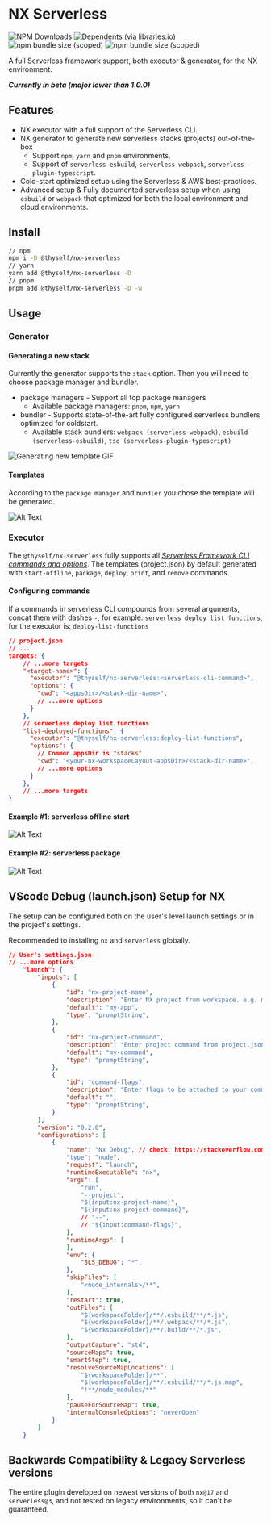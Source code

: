 # NX Serverless

![NPM Downloads](https://img.shields.io/npm/dy/%40thyself%2Fnx-serverless)
![Dependents (via libraries.io)](https://img.shields.io/librariesio/dependents/npm/%40thyself%2Fnx-serverless)
![npm bundle size (scoped)](https://img.shields.io/bundlephobia/min/%40thyself/nx-serverless)
![npm bundle size (scoped)](https://img.shields.io/bundlephobia/minzip/%40thyself/nx-serverless)


A full Serverless framework support, both executor & generator, for the NX environment.

**_Currently in beta (major lower than 1.0.0)_**

## Features

* NX executor with a full support of the Serverless CLI.
* NX generator to generate new serverless stacks (projects) out-of-the-box
    * Support `npm`, `yarn` and `pnpm` environments.
    * Support of `serverless-esbuild`, `serverless-webpack`, `serverless-plugin-typescript`.
* Cold-start optimized setup using the Serverless & AWS best-practices.
* Advanced setup & Fully documented serverless setup when using `esbuild` or `webpack` that optimized for both the local environment and cloud environments.

## Install

```bash
// npm
npm i -D @thyself/nx-serverless
// yarn
yarn add @thyself/nx-serverless -D
// pnpm
pnpm add @thyself/nx-serverless -D -w
```

## Usage

### Generator

#### Generating a new stack

Currently the generator supports the `stack` option.
Then you will need to choose package manager and bundler.

* package managers - Support all top package managers
    * Available package managers: `pnpm`, `npm`, `yarn`
* bundler - Supports state-of-the-art fully configured serverless bundlers optimized for coldstart.
    * Available stack bundlers: `webpack (serverless-webpack)`, `esbuild (serverless-esbuild)`, `tsc (serverless-plugin-typescript)`

![Generating new template GIF](./assets/generator-usage-example.gif)



#### Templates

According to the `package manager` and `bundler` you chose the template will be generated.

![Alt Text](./assets/template-overview.gif)

### Executor

The `@thyself/nx-serverless` fully supports all _[Serverless Framework CLI commands and options](https://www.serverless.com/framework/docs/providers/aws/cli-reference)_.
The templates (project.json) by default generated with `start-offline`, `package`, `deploy`, `print`, and `remove` commands.

#### Configuring commands

If a commands in serverless CLI compounds from several arguments, concat them with dashes `-`, for example: `serverless deploy list functions`, for the executor is: `deploy-list-functions`

```json
// project.json
// ...
targets: {
    // ...more targets
    "<target-name>": {
      "executor": "@thyself/nx-serverless:<serverless-cli-command>",
      "options": {
        "cwd": "<appsDir>/<stack-dir-name>",
        // ...more options
      }
    },
    // serverless deploy list functions
    "list-deployed-functions": {
      "executor": "@thyself/nx-serverless:deploy-list-functions",
      "options": {
        // Common appsDir is "stacks"
        "cwd": "<your-nx-workspaceLayout-appsDir>/<stack-dir-name>",
        // ...more options
      }
    },
    // ...more targets
}
```

#### Example #1: serverless offline start 

![Alt Text](./assets/executor-start-example.gif)

#### Example #2: serverless package 

![Alt Text](./assets/executor-package-example.gif)

## VScode Debug (launch.json) Setup for NX

The setup can be configured both on the user's level launch settings or in the project's settings.

Recommended to installing `nx` and `serverless` globally.

```json
// User's settings.json
// ...more options
    "launch": {
        "inputs": [
            {
                "id": "nx-project-name",
                "description": "Enter NX project from workspace. e.g. my-package",
                "default": "my-app",
                "type": "promptString",
            },
            {
                "id": "nx-project-command",
                "description": "Enter project command from project.json. e.g. test/lint/build/etc.",
                "default": "my-command",
                "type": "promptString",
            },
            {
                "id": "command-flags",
                "description": "Enter flags to be attached to your command",
                "default": "",
                "type": "promptString",
            }
        ],
        "version": "0.2.0",
        "configurations": [
            {       
                "name": "Nx Debug", // check: https://stackoverflow.com/questions/48273346/vscode-command-for-user-input-in-debug-launch-config
                "type": "node",
                "request": "launch",
                "runtimeExecutable": "nx",
                "args": [
                    "run",
                    "--project",
                    "${input:nx-project-name}",
                    "${input:nx-project-command}",
                    // "--",
                    // "${input:command-flags}",
                ],
                "runtimeArgs": [
                ],
                "env": {
                    "SLS_DEBUG": "*",
                },
                "skipFiles": [
                    "<node_internals>/**",
                ],
                "restart": true,
                "outFiles": [
                    "${workspaceFolder}/**/.esbuild/**/*.js",
                    "${workspaceFolder}/**/.webpack/**/*.js",
                    "${workspaceFolder}/**/.build/**/*.js",
                ],
                "outputCapture": "std",
                "sourceMaps": true,
	            "smartStep": true,
                "resolveSourceMapLocations": [
                    "${workspaceFolder}/**",
                    "${workspaceFolder}/**/.esbuild/**/*.js.map",
                    "!**/node_modules/**"
                ],
                "pauseForSourceMap": true,
                "internalConsoleOptions": "neverOpen"
            }
        ]
    }
```




## Backwards Compatibility & Legacy Serverless versions

The entire plugin developed on newest versions of both `nx@17` and `serverless@3`,
and not tested on legacy environments, so it can't be guaranteed.

